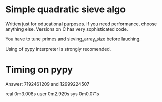 # Simple quadratic sieve algo #

Written just for educational purposes. If you need performance, choose
anything else. Versions on C has very sophisticated code.

You have to tune primes and sieving_array_size before lauching.

Using of pypy interpreter is strongly recomended.


# Timing on pypy #

Answer: 7192461209 and 12999224507

real    0m3.008s
user    0m2.929s
sys     0m0.071s
